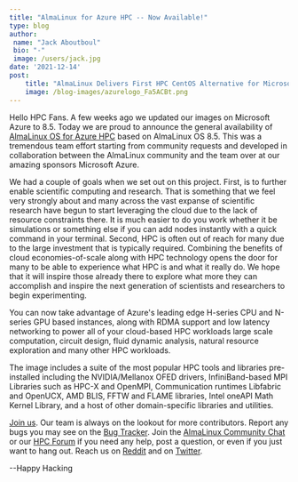 ```yaml
---
title: "AlmaLinux for Azure HPC -- Now Available!"
type: blog
author: 
 name: "Jack Aboutboul"
 bio: "-"
 image: /users/jack.jpg
date: '2021-12-14'
post:
    title: "AlmaLinux Delivers First HPC CentOS Alternative for Microsoft Azure"
    image: /blog-images/azurelogo_Fa5ACBt.png
---
```


Hello HPC Fans. A few weeks ago we updated our images on Microsoft Azure to 8.5. Today we are proud to announce the general availability of [AlmaLinux OS for Azure HPC](https://azuremarketplace.microsoft.com/en-us/marketplace/apps/almalinux.almalinux-hpc) based on AlmaLinux OS 8.5. This was a tremendous team effort starting from community requests and developed in collaboration between the AlmaLinux community and the team over at our amazing sponsors Microsoft Azure.

We had a couple of goals when we set out on this project. First, is to further enable scientific computing and research. That is something that we feel very strongly about and many across the vast expanse of scientific research have begun to start leveraging the cloud due to the lack of resource constraints there. It is much easier to do you work whether it be simulations or something else if you can add nodes instantly with a quick command in your terminal. Second, HPC is often out of reach for many due to the large investment that is typically required. Combining the benefits of cloud economies-of-scale along with HPC technology opens the door for many to be able to experience what HPC is and what it really do. We hope that it will inspire those already there to explore what more they can accomplish and inspire the next generation of scientists and researchers to begin experimenting.

You can now take advantage of Azure's leading edge H-series CPU and N-series GPU based instances, along with RDMA support and low latency networking to power all of your cloud-based HPC workloads large scale computation, circuit design, fluid dynamic analysis, natural resource exploration and many other HPC workloads.

The image includes a suite of the most popular HPC tools and libraries pre-installed including the NVIDIA/Mellanox OFED drivers, InfiniBand-based MPI Libraries such as HPC-X and OpenMPI, Communication runtimes Libfabric and OpenUCX, AMD BLIS, FFTW and FLAME libraries, Intel oneAPI Math Kernel Library, and a host of other domain-specific libraries and utilities.

[Join us](https://chat.almalinux.org/). Our team is always on the lookout for more contributors. Report any bugs you may see on the [Bug Tracker](https://bugs.almalinux.org/). Join the [AlmaLinux Community Chat](https://chat.almalinux.org/) or our [HPC Forum](https://almalinux.discourse.group/c/sigs/hpc/31) if you need any help, post a question, or even if you just want to hang out. Reach us on [Reddit](https://reddit.com/r/almalinux) and on [Twitter](https://twitter.com/almalinux).

--Happy Hacking
